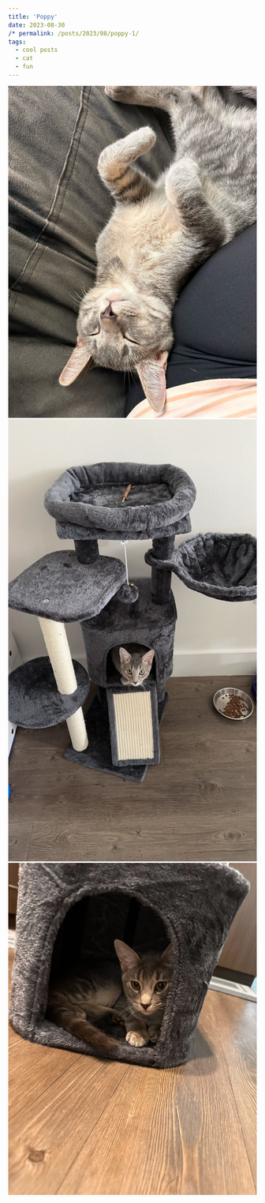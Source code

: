 ```yaml
---
title: 'Poppy'
date: 2023-08-30
/* permalink: /posts/2023/08/poppy-1/
tags:
  - cool posts
  - cat
  - fun
---
```

<img src="/images/poppy1.jpg" alt="(=ටᆽට=)ฅ" class="my-image">
<img src="/images/poppy2.jpg" alt="(=◐ᆽ◐=)ฅ" class="my-image">
<img src="/images/poppy3.jpg" alt="∩(・ω・)∩" class="my-image">


